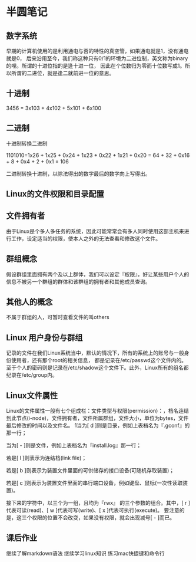 # 半圆笔记
## 数字系统
 早期的计算机使用的是利用通电与否的特性的真空管，如果通电就是1，没有通电就是0， 后来沿用至今，我们称这种只有0/1的环境为二进位制，英文称为binary的哩。所谓的十进位指的是逢十进一位， 因此在个位数归为零而十位数写成1。所以所谓的二进位，就是逢二就前进一位的意思。
## 十进制
3456 = 3x103 + 4x102 + 5x101 + 6x100
## 二进制
 十进制转换二进制

 1101010=1x26 + 1x25 + 0x24 + 1x23 + 0x22 + 1x21 + 0x20
= 64 + 32 + 0x16 + 8 + 0x4 + 2 + 0x1 = 106

 二进制转换十进制，以除法得出的数字最后的数字向上写得出。
## Linux的文件权限和目录配置
## 文件拥有者
由于Linux是个多人多任务的系统，因此可能常常会有多人同时使用这部主机来进行工作，设定适当的权限，使本人之外的无法查看和修改这个文件。
## 群组概念
假设群组里面拥有两个及以上群体，我们可以设定『权限』，好让某些用户个人的信息不被另一个群组的群体和该群组的拥有者和其他成员查询。
## 其他人的概念
不属于群组的人，可暂时查看文件的叫others
## Linux 用户身份与群组
记录的文件在我们Linux系统当中，默认的情况下，所有的系统上的账号与一般身份使用者，还有那个root的相关信息， 都是记录在/etc/passwd这个文件内的。至于个人的密码则是记录在/etc/shadow这个文件下。此外，Linux所有的组名都纪录在/etc/group内。
## Linux文件属性
Linux的文件属性一般有七个组成栏：文件类型与权限(permission)：，档名连结到此节点(i-node)，文件拥有者，文件所属群组，文件大小，单位为bytes，文件最后修改的时间以及文件名。
1当为[ d ]则是目录，例如上表档名为『.gconf』的那一行；

当为[ - ]则是文件，例如上表档名为『install.log』那一行；

若是[ l ]则表示为连结档(link file)；

若是[ b ]则表示为装置文件里面的可供储存的接口设备(可随机存取装置)；

若是[ c ]则表示为装置文件里面的串行端口设备，例如键盘、鼠标(一次性读取装置)。

接下来的字符中，以三个为一组，且均为『rwx』 的三个参数的组合。其中，[ r ]代表可读(read)、[ w ]代表可写(write)、[ x ]代表可执行(execute)。 要注意的是，这三个权限的位置不会改变，如果没有权限，就会出现减号[ - ]而已。
## 课后作业
继续了解markdown语法
继续学习linux知识
练习mac快捷键和命令行